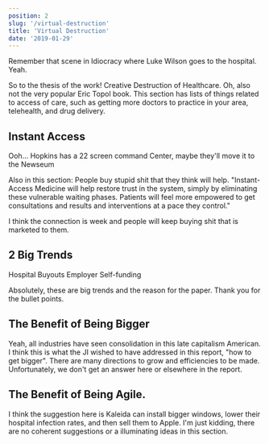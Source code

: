 ```yaml
---
position: 2
slug: '/virtual-destruction'
title: 'Virtual Destruction'
date: '2019-01-29'
---
```


Remember that scene in Idiocracy where Luke Wilson goes to the hospital. Yeah.

So to the thesis of the work! Creative Destruction of Healthcare. Oh, also not the very popular Eric Topol book.
This section has lists of things related to access of care, such as getting more doctors to practice in your area, telehealth, and drug delivery.

## Instant Access

Ooh...
Hopkins has a 22 screen command Center, maybe they'll move it to the Newseum

Also in this section:
People buy stupid shit that they think will help.
"Instant-Access Medicine will help restore trust in the system, simply by eliminating these vulnerable waiting phases. Patients will feel more empowered to get consultations and results and interventions at a pace they control."

I think the connection is week and people will keep buying shit that is marketed to them.

## 2 Big Trends

Hospital Buyouts
Employer Self-funding

Absolutely, these are big trends and the reason for the paper. Thank you for the bullet points.

## The Benefit of Being Bigger

Yeah, all industries have seen consolidation in this late capitalism American. I think this is what the JI wished to have addressed in this report, "how to get bigger". There are many directions to grow and efficiencies to be made. Unfortunately, we don't get an answer here or elsewhere in the report.

## The Benefit of Being Agile.

I think the suggestion here is Kaleida can install bigger windows, lower their hospital infection rates, and then sell them to Apple. I'm just kidding, there are no coherent suggestions or a illuminating ideas in this section.
